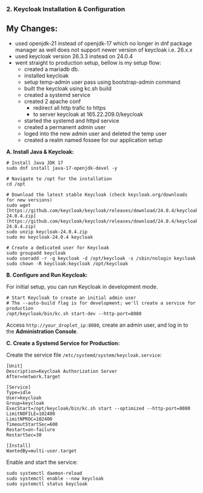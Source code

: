 ### 2. Keycloak Installation & Configuration

## My Changes:
- used openjdk-21 instead of openjdk-17 which no longer in dnf package manager as well does not support newer version of keycloak i.e. 26.x.x
- used keycloak version 26.3.3 instead on 24.0.4
- went straight to production setup, bellow is my setup flow:
  - created a mariadb db.
  - installed keycloak
  - setup temp-admin user pass using bootstrap-admin command
  - built the keycloak using kc.sh build
  - created a systemd service
  - created 2 apache conf
    - redirect all http trafic to https
    - to server keycloak at 165.22.209.0/keycloak
  - started the systemd and httpd service
  - created a permanent admin user
  - loged into the new admin user and deleted the temp user
  - created a realm named fossee for our application setup 
  


**A. Install Java & Keycloak:**

```
# Install Java JDK 17
sudo dnf install java-17-openjdk-devel -y

# Navigate to /opt for the installation
cd /opt

# Download the latest stable Keycloak (check keycloak.org/downloads for new versions)
sudo wget [https://github.com/keycloak/keycloak/releases/download/24.0.4/keycloak-24.0.4.zip](https://github.com/keycloak/keycloak/releases/download/24.0.4/keycloak-24.0.4.zip)
sudo unzip keycloak-24.0.4.zip
sudo mv keycloak-24.0.4 keycloak

# Create a dedicated user for Keycloak
sudo groupadd keycloak
sudo useradd -r -g keycloak -d /opt/keycloak -s /sbin/nologin keycloak
sudo chown -R keycloak:keycloak /opt/keycloak
```

**B. Configure and Run Keycloak:**

For initial setup, you can run Keycloak in development mode.

```
# Start Keycloak to create an initial admin user
# The --auto-build flag is for development; we'll create a service for production
/opt/keycloak/bin/kc.sh start-dev --http-port=8080
```

Access `http://your_droplet_ip:8080`, create an admin user, and log in to the **Administration Console**.

**C. Create a Systemd Service for Production:**

Create the service file `/etc/systemd/system/keycloak.service`:

```
[Unit]
Description=Keycloak Authorization Server
After=network.target

[Service]
Type=idle
User=keycloak
Group=keycloak
ExecStart=/opt/keycloak/bin/kc.sh start --optimized --http-port=8080
LimitNOFILE=102400
LimitNPROC=102400
TimeoutStartSec=600
Restart=on-failure
RestartSec=30

[Install]
WantedBy=multi-user.target
```

Enable and start the service:

```
sudo systemctl daemon-reload
sudo systemctl enable --now keycloak
sudo systemctl status keycloak
```
